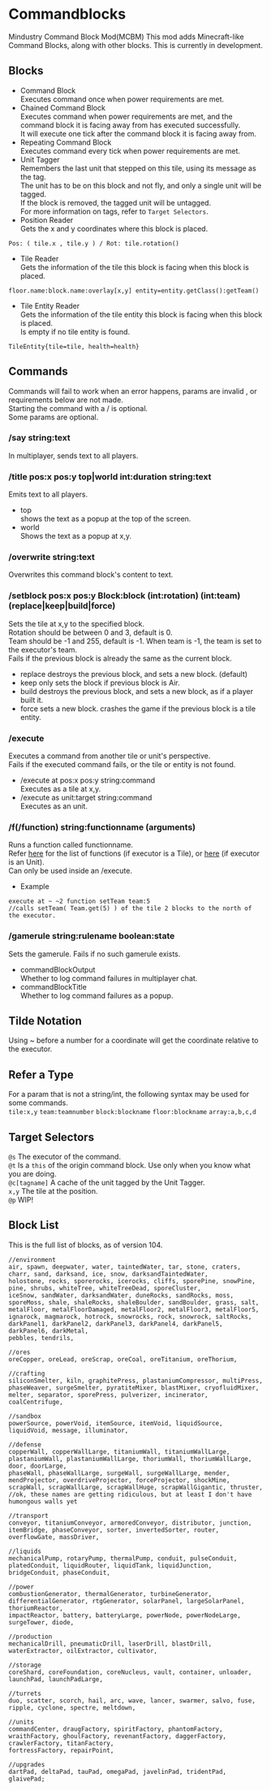 # Commandblocks
Mindustry Command Block Mod(MCBM)
This mod adds Minecraft-like Command Blocks, along with other blocks.
This is currently in development.

## Blocks
+ Command Block   
Executes command once when power requirements are met.   
+ Chained Command Block   
Executes command when power requirements are met, and the command block it is facing away from has executed successfully.   
It will execute one tick after the command block it is facing away from.   
+ Repeating Command Block   
Executes command every tick when power requirements are met.   
+ Unit Tagger   
Remembers the last unit that stepped on this tile, using its message as the tag.     
The unit has to be on this block and not fly, and only a single unit will be tagged.   
If the block is removed, the tagged unit will be untagged.    
For more information on tags, refer to `Target Selectors`.    
+ Position Reader   
Gets the x and y coordinates where this block is placed.   
```
Pos: ( tile.x , tile.y ) / Rot: tile.rotation()
```
+ Tile Reader   
Gets the information of the tile this block is facing when this block is placed.   
```
floor.name:block.name:overlay[x,y] entity=entity.getClass():getTeam()
```
+ Tile Entity Reader   
Gets the information of the tile entity this block is facing when this block is placed.   
Is empty if no tile entity is found.   
```
TileEntity{tile=tile, health=health}
```

## Commands
Commands will fail to work when an error happens, params are invalid , or requirements below are not made.   
Starting the command with a / is optional.   
Some params are optional.   

### /say string:text  
In multiplayer, sends text to all players.

### /title pos:x pos:y top|world int:duration string:text   
Emits text to all players.
  - top   
  shows the text as a popup at the top of the screen.   
  - world   
  Shows the text as a popup at x,y.   

### /overwrite string:text  
Overwrites this command block's content to text.

### /setblock pos:x pos:y Block:block (int:rotation) (int:team) (replace|keep|build|force) 
Sets the tile at x,y to the specified block.  
Rotation should be between 0 and 3, default is 0.  
Team should be -1 and 255, default is -1. When team is -1, the team is set to the executor's team.  
Fails if the previous block is already the same as the current block.  
  - replace
  destroys the previous block, and sets a new block. (default)
  - keep
  only sets the block if previous block is Air.
  - build
  destroys the previous block, and sets a new block, as if a player built it.
  - force
  sets a new block. crashes the game if the previous block is a tile entity.

### /execute 
Executes a command from another tile or unit's perspective.  
Fails if the executed command fails, or the tile or entity is not found.   
  + /execute at pos:x pos:y string:command   
    Executes as a tile at x,y.   
  + /execute as unit:target string:command   
    Executes as an unit.
  
### /f(/function) string:functionname (arguments)
Runs a function called functionname.   
Refer [here](https://github.com/Anuken/Mindustry/blob/master/core/src/mindustry/world/Tile.java) for the list of functions (if executor is a Tile), or [here](https://github.com/Anuken/Mindustry/blob/master/core/src/mindustry/entities/type/Unit.java) (if executor is an Unit).   
Can only be used inside an /execute.   
  + Example   
  ```
  execute at ~ ~2 function setTeam team:5
  //calls setTeam( Team.get(5) ) of the tile 2 blocks to the north of the executor.
  ```
### /gamerule string:rulename boolean:state   
Sets the gamerule. Fails if no such gamerule exists.   
  - commandBlockOutput   
    Whether to log command failures in multiplayer chat.   
  - commandBlockTitle   
    Whether to log command failures as a popup.   

## Tilde Notation   
Using ~ before a number for a coordinate will get the coordinate relative to the executor.  

## Refer a Type   
For a param that is not a string/int, the following syntax may be used for some commands.   
`tile:x,y` `team:teamnumber` `block:blockname` `floor:blockname` `array:a,b,c,d`

## Target Selectors   
`@s` The executor of the command.   
`@t` Is a `this` of the origin command block. Use only when you know what you are doing.   
`@c[tagname]` A cache of the unit tagged by the Unit Tagger.   
`x,y` The tile at the position.   
`@p` WIP!   

## Block List
This is the full list of blocks, as of version 104.
  ```
  //environment
  air, spawn, deepwater, water, taintedWater, tar, stone, craters, charr, sand, darksand, ice, snow, darksandTaintedWater,
  holostone, rocks, sporerocks, icerocks, cliffs, sporePine, snowPine, pine, shrubs, whiteTree, whiteTreeDead, sporeCluster,
  iceSnow, sandWater, darksandWater, duneRocks, sandRocks, moss, sporeMoss, shale, shaleRocks, shaleBoulder, sandBoulder, grass, salt,
  metalFloor, metalFloorDamaged, metalFloor2, metalFloor3, metalFloor5, ignarock, magmarock, hotrock, snowrocks, rock, snowrock, saltRocks,
  darkPanel1, darkPanel2, darkPanel3, darkPanel4, darkPanel5, darkPanel6, darkMetal,
  pebbles, tendrils,

  //ores
  oreCopper, oreLead, oreScrap, oreCoal, oreTitanium, oreThorium,

  //crafting
  siliconSmelter, kiln, graphitePress, plastaniumCompressor, multiPress, phaseWeaver, surgeSmelter, pyratiteMixer, blastMixer, cryofluidMixer,
  melter, separator, sporePress, pulverizer, incinerator, coalCentrifuge,

  //sandbox
  powerSource, powerVoid, itemSource, itemVoid, liquidSource, liquidVoid, message, illuminator,

  //defense
  copperWall, copperWallLarge, titaniumWall, titaniumWallLarge, plastaniumWall, plastaniumWallLarge, thoriumWall, thoriumWallLarge, door, doorLarge,
  phaseWall, phaseWallLarge, surgeWall, surgeWallLarge, mender, mendProjector, overdriveProjector, forceProjector, shockMine,
  scrapWall, scrapWallLarge, scrapWallHuge, scrapWallGigantic, thruster, //ok, these names are getting ridiculous, but at least I don't have humongous walls yet

  //transport
  conveyor, titaniumConveyor, armoredConveyor, distributor, junction, itemBridge, phaseConveyor, sorter, invertedSorter, router, overflowGate, massDriver,

  //liquids
  mechanicalPump, rotaryPump, thermalPump, conduit, pulseConduit, platedConduit, liquidRouter, liquidTank, liquidJunction, bridgeConduit, phaseConduit,

  //power
  combustionGenerator, thermalGenerator, turbineGenerator, differentialGenerator, rtgGenerator, solarPanel, largeSolarPanel, thoriumReactor,
  impactReactor, battery, batteryLarge, powerNode, powerNodeLarge, surgeTower, diode,

  //production
  mechanicalDrill, pneumaticDrill, laserDrill, blastDrill, waterExtractor, oilExtractor, cultivator,

  //storage
  coreShard, coreFoundation, coreNucleus, vault, container, unloader, launchPad, launchPadLarge,

  //turrets
  duo, scatter, scorch, hail, arc, wave, lancer, swarmer, salvo, fuse, ripple, cyclone, spectre, meltdown,

  //units
  commandCenter, draugFactory, spiritFactory, phantomFactory, wraithFactory, ghoulFactory, revenantFactory, daggerFactory, crawlerFactory, titanFactory,
  fortressFactory, repairPoint,

  //upgrades
  dartPad, deltaPad, tauPad, omegaPad, javelinPad, tridentPad, glaivePad;
  ```
